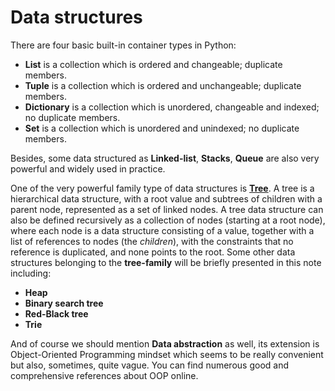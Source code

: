 # Data structures

There are four basic built-in container types in Python:

* **List** is a collection which is ordered and changeable; duplicate members.
* **Tuple** is a collection which is ordered and unchangeable; duplicate members.
* **Dictionary** is a collection which is unordered, changeable and indexed; no duplicate members.
* **Set** is a collection which is unordered and unindexed; no duplicate members.

Besides, some data structured as **Linked-list**, **Stacks**, **Queue** are also very powerful and widely used in practice.

One of the very powerful family type of data structures is [**Tree**](https://en.wikipedia.org/wiki/Tree_%28data_structure%29). A tree is a hierarchical data structure, with a root value and subtrees of children with a parent node, represented as a set of linked nodes. A tree data structure can also be defined recursively as a collection of nodes \(starting at a root node\), where each node is a data structure consisting of a value, together with a list of references to nodes \(the _children_\), with the constraints that no reference is duplicated, and none points to the root. Some other data structures belonging to the **tree-family** will be briefly presented in this note including:

* **Heap**
* **Binary search tree**
* **Red-Black tree**
* **Trie**

And of course we should mention **Data abstraction** as well, its extension is Object-Oriented Programming mindset which seems to be really convenient but also, sometimes, quite vague. You can find numerous good and comprehensive references about OOP online.

